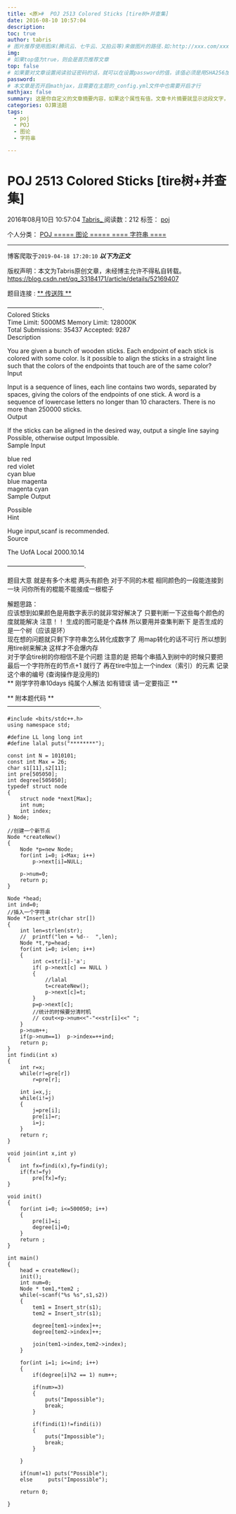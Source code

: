 ```yaml
---
title: <原>#  POJ 2513 Colored Sticks [tire树+并查集]
date: 2016-08-10 10:57:04
description:
toc: true
author: tabris
# 图片推荐使用图床(腾讯云、七牛云、又拍云等)来做图片的路径.如:http://xxx.com/xxx.jpg
img: 
# 如果top值为true，则会是首页推荐文章
top: false
# 如果要对文章设置阅读验证密码的话，就可以在设置password的值，该值必须是用SHA256加密后的密码，防止被他人识破
password: 
# 本文章是否开启mathjax，且需要在主题的_config.yml文件中也需要开启才行
mathjax: false
summary: 这是你自定义的文章摘要内容，如果这个属性有值，文章卡片摘要就显示这段文字，否则程序会自动截取文章的部分内容作为摘要
categories: OJ算法题
tags:
  - poj
  - POJ
  - 图论
  - 字符串

---
```





#  POJ 2513 Colored Sticks [tire树+并查集]

2016年08月10日 10:57:04  [ Tabris_ ](https://me.csdn.net/qq_33184171) 阅读数：212
标签：  [ poj ](https://so.csdn.net/so/search/s.do?q=poj&t=blog)

个人分类：  [ POJ ](https://blog.csdn.net/qq_33184171/article/category/6114215) [
===== 图论 ===== ](https://blog.csdn.net/qq_33184171/article/category/6188704) [
==== 字符串 ==== ](https://blog.csdn.net/qq_33184171/article/category/6362436)


--- 
 博客爬取于`2019-04-18 17:20:10`
***以下为正文***

版权声明：本文为Tabris原创文章，未经博主允许不得私自转载。
https://blog.csdn.net/qq_33184171/article/details/52169407

题目连接 : [ ** 传送阵 ** ](http://poj.org/problem?id=2513)

———————————————-.  
Colored Sticks  
Time Limit: 5000MS Memory Limit: 128000K  
Total Submissions: 35437 Accepted: 9287  
Description

You are given a bunch of wooden sticks. Each endpoint of each stick is colored
with some color. Is it possible to align the sticks in a straight line such
that the colors of the endpoints that touch are of the same color?  
Input

Input is a sequence of lines, each line contains two words, separated by
spaces, giving the colors of the endpoints of one stick. A word is a sequence
of lowercase letters no longer than 10 characters. There is no more than
250000 sticks.  
Output

If the sticks can be aligned in the desired way, output a single line saying
Possible, otherwise output Impossible.  
Sample Input

blue red  
red violet  
cyan blue  
blue magenta  
magenta cyan  
Sample Output

Possible  
Hint

Huge input,scanf is recommended.  
Source

The UofA Local 2000.10.14

————————————–.

题目大意 就是有多个木棍 两头有颜色 对于不同的木棍 相同颜色的一段能连接到一块 问你所有的棍能不能接成一根棍子

解题思路：  
应该想到如果颜色是用数字表示的就非常好解决了 只要判断一下这些每个颜色的度就能解决 注意！！ 生成的图可能是个森林 所以要用并查集判断下
是否生成的是一个树（应该是环）  
现在想的问题就只剩下字符串怎么转化成数字了 用map转化的话不可行 所以想到用tire树来解决 这样才不会爆内存  
对于学会tire树的你相信不是个问题 注意的是 把每个串插入到树中的时候只要把最后一个字符所在的节点+1 就行了
再在tire中加上一个index（索引）的元素 记录这个串的编号 (查询操作是没用的)  
** 刚学字符串10days 纯属个人解法 如有错误 请一定要指正 **

** 附本题代码 **   
———————————————.

    
    
    #include <bits/stdc++.h>
    using namespace std;
    
    #define LL long long int
    #define lalal puts("********");
    
    const int N = 1010101;
    const int Max = 26;
    char s1[11],s2[11];
    int pre[505050];
    int degree[505050];
    typedef struct node
    {
        struct node *next[Max];
        int num;
        int index;
    } Node;
    
    //创建一个新节点
    Node *createNew()
    {
        Node *p=new Node;
        for(int i=0; i<Max; i++)
            p->next[i]=NULL;
    
        p->num=0;
        return p;
    }
    
    Node *head;
    int ind=0;
    //插入一个字符串
    Node *Insert_str(char str[])
    {
        int len=strlen(str);
        //  printf("len = %d--  ",len);
        Node *t,*p=head;
        for(int i=0; i<len; i++)
        {
            int c=str[i]-'a';
            if( p->next[c] == NULL )
            {
                //lalal
                t=createNew();
                p->next[c]=t;
            }
            p=p->next[c];
            //统计的时候要分清时机
            // cout<<p->num<<"-"<<str[i]<<" ";
        }
        p->num++;
        if(p->num==1)  p->index=++ind;
        return p;
    }
    int findi(int x)
    {
        int r=x;
        while(r!=pre[r])
            r=pre[r];
    
        int i=x,j;
        while(i!=j)
        {
            j=pre[i];
            pre[i]=r;
            i=j;
        }
        return r;
    }
    
    void join(int x,int y)
    {
        int fx=findi(x),fy=findi(y);
        if(fx!=fy)
            pre[fx]=fy;
    }
    
    void init()
    {
        for(int i=0; i<=500050; i++)
        {
            pre[i]=i;
            degree[i]=0;
        }
        return ;
    }
    
    int main()
    {
        head = createNew();
        init();
        int num=0;
        Node * tem1,*tem2 ;
        while(~scanf("%s %s",s1,s2))
        {
            tem1 = Insert_str(s1);
            tem2 = Insert_str(s1);
    
            degree[tem1->index]++;
            degree[tem2->index]++;
    
            join(tem1->index,tem2->index);
        }
    
        for(int i=1; i<=ind; i++)
        {
            if(degree[i]%2 == 1) num++;
    
            if(num>=3)
            {
                puts("Impossible");
                break;
            }
    
            if(findi(1)!=findi(i))
            {
                puts("Impossible");
                break;
            }
    
        }
    
        if(num!=1) puts("Possible");
        else     puts("Impossible");
    
        return 0;
    
    }

